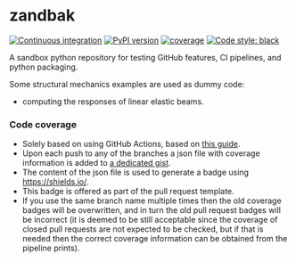 # zandbak

[![Continuous integration](https://github.com/rozsasarpi/zandbak/actions/workflows/push.yaml/badge.svg)](https://github.com/rozsasarpi/zandbak/actions)
[![PyPI version](https://img.shields.io/pypi/v/zandbak)](https://pypi.org/project/zandbak/)
[![coverage](https://img.shields.io/endpoint?url=https://gist.githubusercontent.com/rozsasarpi/da9e3419b54a0daf6fe07b934f37f837/raw/zandbak_main_coverage.json)](https://en.wikipedia.org/wiki/Code_coverage)
[![Code style: black](https://img.shields.io/badge/code%20style-black-000000.svg)](https://github.com/psf/black)


A sandbox python repository for testing GitHub features, CI pipelines, and python
packaging.

Some structural mechanics examples are used as dummy code:
 * computing the responses of linear elastic beams.


### Code coverage

* Solely based on using GitHub Actions, based on [this guide](https://dev.to/thejaredwilcurt/coverage-badge-with-github-actions-finally-59fa).
* Upon each push to any of the branches a json file with coverage information is
  added to [a dedicated gist](https://gist.github.com/rozsasarpi/da9e3419b54a0daf6fe07b934f37f837).
* The content of the json file is used to generate a badge using https://shields.io/.
* This badge is offered as part of the pull request template.
* If you use the same branch name multiple times then the old coverage badges will be
  overwritten, and in turn the old pull request badges will be incorrect (it is deemed
  to be still acceptable since the coverage of closed pull requests are not expected to be
  checked, but if that is needed then the correct coverage information can be obtained
  from the pipeline prints).

